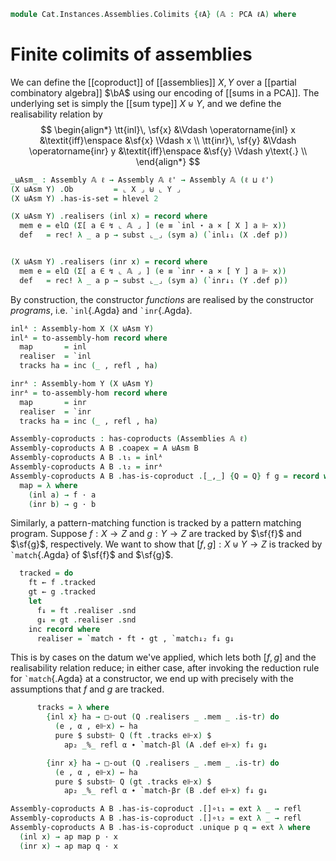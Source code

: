 <!--
```agda
open import Cat.Instances.Assemblies
open import Cat.Diagram.Coproduct
open import Cat.Prelude

open import Data.Partial.Total
open import Data.Partial.Base
open import Data.Vec.Base using ([] ; _∷_)
open import Data.Sum hiding ([_,_])

open import Realisability.PCA

import Realisability.PCA.Sugar
import Realisability.Data.Sum
import Realisability.Base
```
-->

```agda
module Cat.Instances.Assemblies.Colimits {ℓA} (𝔸 : PCA ℓA) where
```

<!--
```agda
open Realisability.PCA.Sugar 𝔸
open Realisability.Data.Sum 𝔸
open Realisability.Base 𝔸

open is-coproduct
open Coproduct

private variable
  ℓ ℓ' : Level
  X Y Z : Assembly 𝔸 ℓ
```
-->

# Finite colimits of assemblies

We can define the [[coproduct]] of [[assemblies]] $X, Y$ over a
[[partial combinatory algebra]] $\bA$ using our encoding of [[sums in a
PCA]]. The underlying set is simply the [[sum type]] $X \uplus Y$, and
we define the realisability relation by
$$
\begin{align*}
\tt{inl}\, \sf{x} &\Vdash \operatorname{inl} x &\textit{iff}\enspace &\sf{x} \Vdash x \\
\tt{inr}\, \sf{y} &\Vdash \operatorname{inr} y &\textit{iff}\enspace &\sf{y} \Vdash y\text{.} \\
\end{align*}
$$

```agda
_⊎Asm_ : Assembly 𝔸 ℓ → Assembly 𝔸 ℓ' → Assembly 𝔸 (ℓ ⊔ ℓ')
(X ⊎Asm Y) .Ob         = ⌞ X ⌟ ⊎ ⌞ Y ⌟
(X ⊎Asm Y) .has-is-set = hlevel 2

(X ⊎Asm Y) .realisers (inl x) = record where
  mem e = elΩ (Σ[ a ∈ ↯ ⌞ 𝔸 ⌟ ] (e ≡ `inl ⋆ a × [ X ] a ⊩ x))
  def   = rec! λ _ a p → subst ⌞_⌟ (sym a) (`inl↓₁ (X .def p))


(X ⊎Asm Y) .realisers (inr x) = record where
  mem e = elΩ (Σ[ a ∈ ↯ ⌞ 𝔸 ⌟ ] (e ≡ `inr ⋆ a × [ Y ] a ⊩ x))
  def   = rec! λ _ a p → subst ⌞_⌟ (sym a) (`inr↓₁ (Y .def p))
```

<!--
```agda
(X ⊎Asm Y) .realised (inl x) = do
  (p , rx) ← X .realised x
  inc (`inl ⋆ p , inc (p , refl , rx))

(X ⊎Asm Y) .realised (inr x) = do
  (p , rx) ← Y .realised x
  inc (`inr ⋆ p , inc (p , refl , rx))
```
-->

By construction, the constructor *functions* are realised by the
constructor *programs*, i.e. `` `inl ``{.Agda} and `` `inr ``{.Agda}.

```agda
inlᴬ : Assembly-hom X (X ⊎Asm Y)
inlᴬ = to-assembly-hom record where
  map       = inl
  realiser  = `inl
  tracks ha = inc (_ , refl , ha)

inrᴬ : Assembly-hom Y (X ⊎Asm Y)
inrᴬ = to-assembly-hom record where
  map       = inr
  realiser  = `inr
  tracks ha = inc (_ , refl , ha)
```

```agda
Assembly-coproducts : has-coproducts (Assemblies 𝔸 ℓ)
Assembly-coproducts A B .coapex = A ⊎Asm B
Assembly-coproducts A B .ι₁ = inlᴬ
Assembly-coproducts A B .ι₂ = inrᴬ
Assembly-coproducts A B .has-is-coproduct .[_,_] {Q = Q} f g = record where
  map = λ where
    (inl a) → f · a
    (inr b) → g · b
```

Similarly, a pattern-matching function is tracked by a pattern matching
program. Suppose $f : X \to Z$ and $g : Y \to Z$ are tracked by $\sf{f}$
and $\sf{g}$, respectively. We want to show that $[f, g] : X \uplus Y
\to Z$ is tracked by `` `match ``{.Agda} of $\sf{f}$ and $\sf{g}$.

```agda
  tracked = do
    ft ← f .tracked
    gt ← g .tracked
    let
      f↓ = ft .realiser .snd
      g↓ = gt .realiser .snd
    inc record where
      realiser = `match ⋆ ft ⋆ gt , `match↓₂ f↓ g↓
```

This is by cases on the datum we've applied, which lets both $[f, g]$
and the realisability relation reduce; in either case, after invoking
the reduction rule for `` `match ``{.Agda} at a constructor, we end up
with precisely with the assumptions that $f$ and $g$ are tracked.

```agda
      tracks = λ where
        {inl x} ha → □-out (Q .realisers _ .mem _ .is-tr) do
          (e , α , e⊩x) ← ha
          pure $ subst⊩ Q (ft .tracks e⊩x) $
            ap₂ _%_ refl α ∙ `match-βl (A .def e⊩x) f↓ g↓

        {inr x} ha → □-out (Q .realisers _ .mem _ .is-tr) do
          (e , α , e⊩x) ← ha
          pure $ subst⊩ Q (gt .tracks e⊩x) $
            ap₂ _%_ refl α ∙ `match-βr (B .def e⊩x) f↓ g↓

Assembly-coproducts A B .has-is-coproduct .[]∘ι₁ = ext λ _ → refl
Assembly-coproducts A B .has-is-coproduct .[]∘ι₂ = ext λ _ → refl
Assembly-coproducts A B .has-is-coproduct .unique p q = ext λ where
  (inl x) → ap map p · x
  (inr x) → ap map q · x
```
